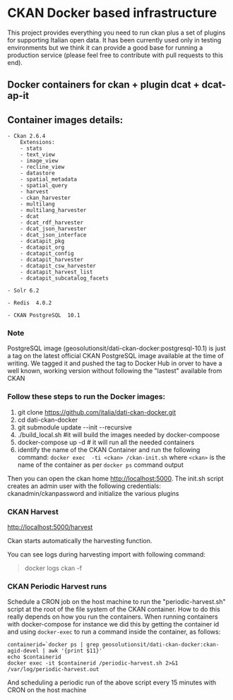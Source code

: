 # CKAN Docker based infrastructure

This project provides everything you need to run ckan plus a set of plugins for supporting Italian open data. It has been currently used only in testing environments but we think it can provide a good base for running a production service (please feel free to contribute with pull requests to this end). 

## Docker containers for ckan + plugin dcat + dcat-ap-it

## Container images details:

	- Ckan 2.6.4
		Extensions:
		- stats
		- text_view
		- image_view
		- recline_view
		- datastore
		- spatial_metadata
		- spatial_query
		- harvest
		- ckan_harvester
		- multilang
		- multilang_harvester
		- dcat
		- dcat_rdf_harvester
		- dcat_json_harvester
		- dcat_json_interface
		- dcatapit_pkg
		- dcatapit_org
		- dcatapit_config
		- dcatapit_harvester
		- dcatapit_csw_harvester
		- dcatapit_harvest_list
		- dcatapit_subcatalog_facets

	- Solr 6.2

	- Redis  4.0.2

	- CKAN PostgreSQL  10.1

### Note
PostgreSQL image (geosolutionsit/dati-ckan-docker:postgresql-10.1) is just a tag on the latest official CKAN PostgreSQL image available at the time of writing. We tagged it and pushed the tag to Docker Hub in orver to have a well known, working version without following the "lastest" available from CKAN

### Follow these steps to run the Docker images:

1. git clone https://github.com/italia/dati-ckan-docker.git
2. cd dati-ckan-docker
3. git submodule update --init --recursive
4. ./build_local.sh #it will build the images needed by docker-compoose
5. docker-compose up -d # it will run all the needed containers
6. identify the name of the CKAN Container and run the following command: `docker exec  -ti <ckan> /ckan-init.sh`
   where `<ckan>` is the name of the container as per `docker ps` command output

Then you can open the ckan home [http://localhost:5000](http://localhost:5000).
The init.sh script creates an admin user with the following credentials: ckanadmin/ckanpassword and initialize the various plugins

### CKAN Harvest
[http://localhost:5000/harvest](http://localhost:5000/harvest)

Ckan starts automatically the harvesting function.

You can see logs during harvesting import with following command:

> docker logs ckan -f

### CKAN Periodic Harvest runs
Schedule a CRON job on the host machine to run the "periodic-harvest.sh" script at the root of the file system of the CKAN container.
How to do this really depends on how you run the containers. When running containers with docker-compose for instance we did this by getting the container id and using `docker-exec` to run a command inside the container, as follows:
```
containerid=`docker ps | grep geosolutionsit/dati-ckan-docker:ckan-agid-devel | awk '{print $11}'`
echo $containerid
docker exec -it $containerid /periodic-harvest.sh 2>&1 /var/log/periodic-harvest.out
```
And scheduling a periodic run of the above script every 15 minutes with CRON on the host machine
